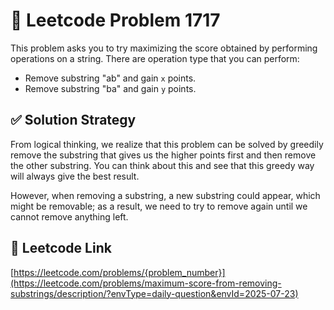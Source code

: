 # 🧠 Leetcode Problem 1717

This problem asks you to try maximizing the score obtained by performing operations on a string. There are operation type that you can perform:
- Remove substring "ab" and gain `x` points.
- Remove substring "ba" and gain `y` points.


## ✅ Solution Strategy

From logical thinking, we realize that this problem can be solved by greedily remove the substring that gives us the higher points first and then remove the other substring. You can think about this and see that this greedy way will always give the best result.

However, when removing a substring, a new substring could appear, which might be removable; as a result, we need to try to remove again until we cannot remove anything left.

## 🔗 Leetcode Link

[https://leetcode.com/problems/{problem_number}](https://leetcode.com/problems/maximum-score-from-removing-substrings/description/?envType=daily-question&envId=2025-07-23)